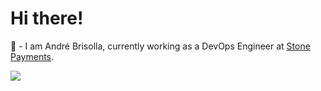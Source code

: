 # Hi there! 

:construction_worker: - I am André Brisolla, currently working as a DevOps Engineer at <a href="https://github.com/stonepayments">Stone Payments</a>.




<a href="https://www.linkedin.com/in/brisolla/" _target="blank"><img src="https://img.shields.io/badge/LinkedIn-0077B5?style=for-the-badge&logo=linkedin&logoColor=white" /></a>

